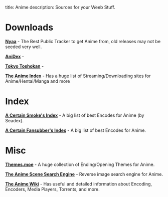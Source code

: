 title: Anime
description: Sources for your Weeb Stuff.

# Downloads

[**Nyaa**](https://nyaa.si/) - The Best Public Tracker to get Anime from, old releases may not be seeded very well.

[**AniDex**](https://anidex.info/) - 

[**Tokyo Toshokan**](https://www.tokyotosho.info/?cat=1) - 

[**The Anime Index**](https://piracy.moe/) - Has a huge list of Streaming/Downloading sites for Anime/Hentai/Manga and more

# Index

[**A Certain Smoke's Index**](https://releases.moe) - A big list of best Encodes for Anime (by Seadex).

[**A Certain Fansubber's Index**](https://docs.google.com/spreadsheets/d/1PJYwhjzLNPXV2X1np-S4rdZE4fb7pxp-QbHY1O0jH6Q/htmlview) - A big list of best Encodes for Anime.

# Misc

[**Themes.moe**](https://themes.moe) - A huge collection of Ending/Opening Themes for Anime.

[**The Anime Scene Search Engine**](https://trace.moe/) - Reverse image search engine for Anime.

[**The Anime Wiki**](https://wiki.piracy.moe/) - Has useful and detailed information about Encoding, Encoders, Media Players, Torrents, and more.
